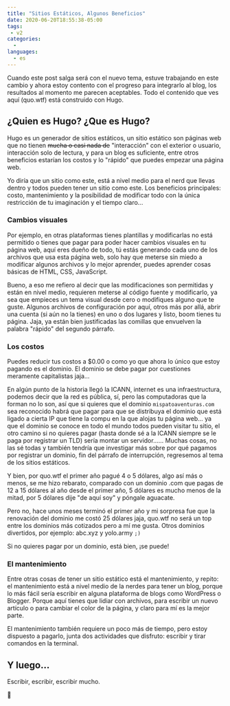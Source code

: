 ```yaml
---
title: "Sitios Estáticos, Algunos Beneficios"
date: 2020-06-20T18:55:38-05:00
tags:
 - v2
categories:
  -
languages:
  - es
---
```


Cuando este post salga será con el nuevo tema, estuve trabajando en este cambio y ahora estoy contento con el progreso para integrarlo al blog, los resultados al momento me parecen aceptables. Todo el contenido que ves aquí (quo.wtf) está construido con Hugo.

## ¿Quien es Hugo? ¿Que es Hugo?

Hugo es un generador de sitios estáticos, un sitio estático son páginas web que no tienen ~~mucha o casi nada de~~ "interacción" con el exterior o usuario, interacción solo de lectura, y para un blog es suficiente, entre otros beneficios estarían los costos y lo "rápido" que puedes empezar una página web.

Yo diría que un sitio como este, está a nivel medio para el nerd que llevas dentro y todos pueden tener un sitio como este. Los beneficios principales: costo, mantenimiento y la posibilidad de modificar todo con la única restricción de tu imaginación y el tiempo claro...

### Cambios visuales

Por ejemplo, en otras plataformas tienes plantillas y modificarlas no está permitido o tienes que pagar para poder hacer cambios visuales en tu página web, aquí eres dueño de todo, tú estás generando cada uno de los archivos que usa esta página web, solo hay que meterse sin miedo a modificar algunos archivos y lo mejor aprender, puedes aprender cosas básicas de HTML, CSS, JavaScript.

Bueno, a eso me refiero al decir que las modificaciones son permitidas y están en nivel medio, requieren meterse al código fuente y modificarlo, ya sea que empieces un tema visual desde cero o modifiques alguno que te guste. Algunos archivos de configuración por aquí, otros más por allá, abrir una cuenta (si aún no la tienes) en uno o dos lugares y listo, boom tienes tu página. Jaja, ya están bien justificadas las comillas que envuelven la palabra "rápido" del segundo párrafo.

### Los costos

Puedes reducir tus costos a $0.00 o como yo que ahora lo único que estoy pagando es el dominio. El dominio se debe pagar por cuestiones meramente capitalistas jaja...

En algún punto de la historia llegó la ICANN, internet es una infraestructura, podemos decir que la red es pública, sí, pero las computadoras que la forman no lo son, así que si quieres que el dominio `mispatoaventuras.com` sea reconocido habrá que pagar para que se distribuya el dominio que está ligado a cierta IP que tiene la compu en la que alojas tu página web... ya que el dominio se conoce en todo el mundo todos pueden visitar tu sitio, el otro camino si no quieres pagar (hasta donde sé a la ICANN siempre se le paga por registrar un TLD) sería montar un servidor...... Muchas cosas, no las sé todas y también tendría que investigar más sobre por qué pagamos por registrar un dominio, fin del párrafo de interrupción, regresemos al tema de los sitios estáticos.

Y bien, por quo.wtf el primer año pagué 4 o 5 dólares, algo así más o menos, se me hizo rebarato, comparado con un dominio .com que pagas de 12 a 15 dólares al año desde el primer año, 5 dólares es mucho menos de la mitad, por 5 dólares dije "de aquí soy" y póngale aguacate.

Pero no, hace unos meses terminó el primer año y mi sorpresa fue que la renovación del dominio me costó 25 dólares jaja, quo.wtf no será un top entre los dominios más cotizados pero a mí me gusta. Otros dominios divertidos, por ejemplo: abc.xyz y yolo.army `;)`

Si no quieres pagar por un dominio, está bien, ¡se puede!

### El mantenimiento

Entre otras cosas de tener un sitio estático está el mantenimiento, y repito: el mantenimiento está a nivel medio de la nerdes para tener un blog, porque lo más fácil sería escribir en alguna plataforma de blogs como WordPress o Blogger. Porque aquí tienes que lidiar con archivos, para escribir un nuevo artículo o para cambiar el color de la página, y claro para mí es la mejor parte.

El mantenimiento también requiere un poco más de tiempo, pero estoy dispuesto a pagarlo, junta dos actividades que disfruto: escribir y tirar comandos en la terminal.

## Y luego...

Escribir, escribir, escribir mucho.

🍻
